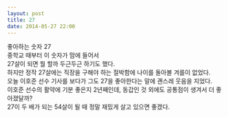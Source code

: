 ```yaml
---
layout: post
title: 27
date: 2014-05-27 22:00
---
```


좋아하는 숫자 27   
중학교 때부터 이 숫자가 맘에 들어서   
27살이 되면 뭘 할까 두근두근 하기도 했다.   
하지만 정작 27살에는 직장을 구해야 하는 절박함에 나이를 돌아볼 겨를이 없었다.   
오늘 이호준 선수 기사를 보다가 그도 27을 좋아한다는 말에 괜스레 웃음을 지었다.   
이호준 선수의 활약에 기분 좋은지 2년째인데, 동갑인 것 외에도 공통점이 생겨서 더 좋아졌달까?   
27이 두 배가 되는 54살이 될 때 정말 재밌게 살고 있으면 좋겠다.
